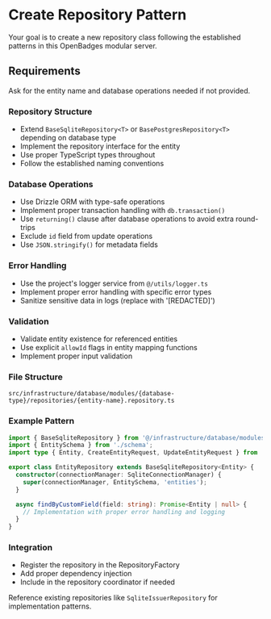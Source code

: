 # Create Repository Pattern

Your goal is to create a new repository class following the established patterns in this OpenBadges modular server.

## Requirements

Ask for the entity name and database operations needed if not provided.

### Repository Structure
- Extend `BaseSqliteRepository<T>` or `BasePostgresRepository<T>` depending on database type
- Implement the repository interface for the entity
- Use proper TypeScript types throughout
- Follow the established naming conventions

### Database Operations
- Use Drizzle ORM with type-safe operations
- Implement proper transaction handling with `db.transaction()`
- Use `returning()` clause after database operations to avoid extra round-trips
- Exclude `id` field from update operations
- Use `JSON.stringify()` for metadata fields

### Error Handling
- Use the project's logger service from `@/utils/logger.ts`
- Implement proper error handling with specific error types
- Sanitize sensitive data in logs (replace with '[REDACTED]')

### Validation
- Validate entity existence for referenced entities
- Use explicit `allowId` flags in entity mapping functions
- Implement proper input validation

### File Structure
```
src/infrastructure/database/modules/{database-type}/repositories/{entity-name}.repository.ts
```

### Example Pattern
```typescript
import { BaseSqliteRepository } from '@/infrastructure/database/modules/sqlite/base-sqlite.repository';
import { EntitySchema } from './schema';
import type { Entity, CreateEntityRequest, UpdateEntityRequest } from '@/domains/{domain}/types';

export class EntityRepository extends BaseSqliteRepository<Entity> {
  constructor(connectionManager: SqliteConnectionManager) {
    super(connectionManager, EntitySchema, 'entities');
  }

  async findByCustomField(field: string): Promise<Entity | null> {
    // Implementation with proper error handling and logging
  }
}
```

### Integration
- Register the repository in the RepositoryFactory
- Add proper dependency injection
- Include in the repository coordinator if needed

Reference existing repositories like `SqliteIssuerRepository` for implementation patterns.
